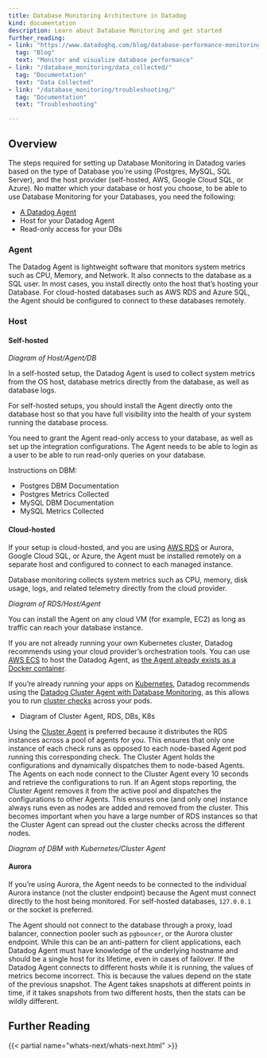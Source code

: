 ```yaml
---
title: Database Monitoring Architecture in Datadog
kind: documentation
description: Learn about Database Monitoring and get started
further_reading:
- link: "https://www.datadoghq.com/blog/database-performance-monitoring-datadog"
  tag: "Blog"
  text: "Monitor and visualize database performance"
- link: "/database_monitoring/data_collected/"
  tag: "Documentation"
  text: "Data Collected"
- link: "/database_monitoring/troubleshooting/"
  tag: "Documentation"
  text: "Troubleshooting"

---
```



## Overview

The steps required for setting up Database Monitoring in Datadog varies based on the type of Database you're using (Postgres, MySQL, SQL Server), and the host provider (self-hosted, AWS, Google Cloud SQL, or Azure). No matter which your database or host you choose, to be able to use Database Monitoring for your Databases, you need the following:

* [A Datadog Agent][1]
* Host for your Datadog Agent
* Read-only access for your DBs

### Agent

The Datadog Agent is lightweight software that monitors system metrics such as CPU, Memory, and Network. It also connects to the database as a SQL user. In most cases, you install directly onto the host that’s hosting your Database. For cloud-hosted databases such as AWS RDS and Azure SQL, the Agent should be configured to connect to these databases remotely.

### Host

#### Self-hosted

_Diagram of Host/Agent/DB_

In a self-hosted setup, the Datadog Agent is used to collect system metrics from the OS host, database metrics directly from the database, as well as database logs.

For self-hosted setups, you should install the Agent directly onto the database host so that you have full visibility into the health of your system running the database process.

You need to grant the Agent read-only access to your database, as well as set up the integration configurations. The Agent needs to be able to login as a user to be able to run read-only queries on your database.

Instructions on DBM:

* Postgres DBM Documentation
* Postgres Metrics Collected
* MySQL DBM Documentation
* MySQL Metrics Collected

#### Cloud-hosted

If your setup is cloud-hosted, and you are using [AWS RDS][2] or Aurora, Google Cloud SQL, or Azure, the Agent must be installed remotely on a separate host and configured to connect to each managed instance.

Database monitoring collects system metrics such as CPU, memory, disk usage, logs, and related telemetry directly from the cloud provider.

_Diagram of RDS/Host/Agent_

You can install the Agent on any cloud VM (for example, EC2) as long as traffic can reach your database instance.

If you are not already running your own Kubernetes cluster, Datadog recommends using your cloud provider’s orchestration tools. You can use [AWS ECS][3] to host the Datadog Agent, as [the Agent already exists as a Docker container][4].


If you’re already running your apps on [Kubernetes][5], Datadog recommends using the [Datadog Cluster Agent with Database Monitoring][6], as this allows you to run [cluster checks][7] across your pods.

* Diagram of Cluster Agent, RDS, DBs, K8s

Using the [Cluster Agent][8] is preferred because it distributes the RDS instances across a pool of agents for you. This ensures that only one instance of each check runs as opposed to each node-based Agent pod running this corresponding check. The Cluster Agent holds the configurations and dynamically dispatches them to node-based Agents. The Agents on each node connect to the Cluster Agent every 10 seconds and retrieve the configurations to run. If an Agent stops reporting, the Cluster Agent removes it from the active pool and dispatches the configurations to other Agents. This ensures one (and only one) instance always runs even as nodes are added and removed from the cluster. This becomes important when you have a large number of RDS instances so that the Cluster Agent can spread out the cluster checks across the different nodes.

_Diagram of DBM with Kubernetes/Cluster Agent_


#### Aurora

If you’re using Aurora, the Agent needs to be connected to the individual Aurora instance (not the cluster endpoint) because the Agent must connect directly to the host being monitored. For self-hosted databases, `127.0.0.1` or the socket is preferred.

The Agent should not connect to the database through a proxy, load balancer, connection pooler such as `pgbouncer`, or the Aurora cluster endpoint. While this can be an anti-pattern for client applications, each Datadog Agent must have knowledge of the underlying hostname and should be a single host for its lifetime, even in cases of failover. If the Datadog Agent connects to different hosts while it is running, the values of metrics become incorrect. This is because the values depend on the state of the previous snapshot. The Agent takes snapshots at different points in time, if it takes snapshots from two different hosts, then the stats can be wildly different.



## Further Reading

{{< partial name="whats-next/whats-next.html" >}}

[1]: /agent/basic_agent_usage/
[2]: /integrations/amazon_rds/
[3]: /agent/amazon_ecs/
[4]: /agent/docker/
[5]: /agent/kubernetes/integrations/
[6]: /database_monitoring/setup_postgres/rds/?tab=kubernetes
[7]: /agent/cluster_agent/clusterchecks/
[8]: https://www.datadoghq.com/blog/datadog-cluster-agent/
